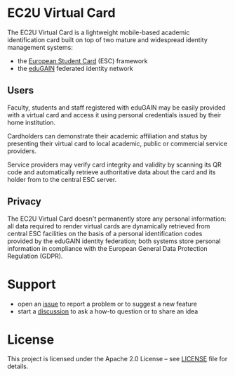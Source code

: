 # EC2U Virtual Card

The EC2U Virtual Card is a lightweight mobile-based academic identification card built on top of two mature and 
widespread identity management systems:

* the [European Student Card](https://europeanstudentcard.eu/) (ESC) framework 
* the [eduGAIN](https://edugain.org) federated identity network


## Users

Faculty, students and staff registered with eduGAIN may be easily provided with a virtual card and 
access it using personal credentials issued by their home institution.

Cardholders can demonstrate their academic affiliation and status by presenting their virtual card to local
academic, public or commercial service providers.

Service providers may verify card integrity and validity by scanning its QR code
and automatically retrieve authoritative data about the card and its holder from to the central ESC server. 


## Privacy

The EC2U Virtual Card doesn't permanently store any personal information: all data required to render virtual cards are 
dynamically retrieved from central ESC facilities on the basis of a personal identification codes provided by the
 eduGAIN identity federation; both systems store personal information in compliance with the European General Data 
 Protection Regulation (GDPR).


# Support

- open an [issue](https://github.com/ec2u/card/issues) to report a problem or to suggest a new feature
- start a [discussion](https://github.com/ec2u/card/discussions) to ask a how-to question or to share an idea


# License

This project is licensed under the Apache 2.0 License – see [LICENSE](LICENSE) file for details.
